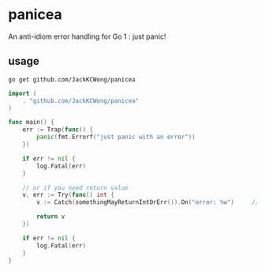 # panicea

An anti-idiom error handling for Go 1 : just panic!

## usage

```
go get github.com/JackKCWong/panicea
```

```go
import (
    . "github.com/JackKCWong/panicea"
)

func main() {
    err := Trap(func() {
        panic(fmt.Errorf("just panic with an error"))
    })

    if err != nil {
        log.Fatal(err)
    }

    // or if you need return value
    v, err := Try(func() int {
        v := Catch(somethingMayReturnIntOrErr()).On("error: %w")     // panic if err

        return v
    })

    if err != nil {
        log.Fatal(err)
    }
}
```
